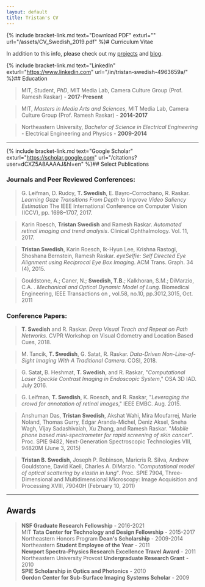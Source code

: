 ```yaml
---
layout: default
title: Tristan's CV
---
```


{% include bracket-link.md text="Download PDF" exturl="" url="/assets/CV_Swedish_2019.pdf" %}# Curriculum Vitae

In addition to this info, please check out my [projects]({{site.url}}/projects/) and [blog]({{site.url}}/blog/).

{% include bracket-link.md text="LinkedIn" exturl="https://www.linkedin.com" url="/in/tristan-swedish-4963659a/" %}## Education

> MIT, Student, *PhD*, MIT Media Lab, Camera Culture Group (Prof. Ramesh Raskar) - **2017-Present**

> MIT, *Masters in Media Arts and Sciences*, MIT Media Lab, Camera Culture Group (Prof. Ramesh Raskar) - **2014-2017**

> Northeastern University, *Bachelor of Science in Electrical Engineering* - Electrical Engineering and Physics - **2009-2014**

---

{% include bracket-link.md text="Google Scholar" exturl="https://scholar.google.com" url="/citations?user=dCXZ5A8AAAAJ&hl=en" %}## Select Publications

### Journals and Peer Reviewed Conferences:

> G. Leifman, D. Rudoy, **T. Swedish**, E. Bayro-Corrochano, R. Raskar. *Learning Gaze Transitions From
Depth to Improve Video Saliency Estimation* The IEEE International Conference on Computer Vision
(ICCV), pp. 1698–1707, 2017.

> Karin Roesch, **Tristan Swedish** and Ramesh Raskar. *Automated retinal imaging and trend analysis*. Clinical Ophthalmology. Vol. 11, 2017.

> **Tristan Swedish**, Karin Roesch, Ik-Hyun Lee, Krishna Rastogi, Shoshana Bernstein, Ramesh Raskar. *eyeSelfie: Self Directed Eye Alignment using Reciprocal Eye Box Imaging*. ACM Trans. Graph. 34 (4), 2015.

> Gouldstone, A.; Caner, N.; **Swedish, T.B.**; Kalkhoran, S.M.; DiMarzio, C.A. . *Mechanical and Optical Dynamic Model of Lung*. Biomedical Engineering, IEEE Transactions on , vol.58, no.10, pp.3012,3015, Oct. 2011

### Conference Papers:

> **T. Swedish** and R. Raskar. *Deep Visual Teach and Repeat on Path Networks*. CVPR Workshop on Visual Odometry and Location Based Cues, 2018.

> M. Tancik, **T. Swedish**, G. Satat, R. Raskar. *Data-Driven Non-Line-of-Sight Imaging With A Traditional Camera*. COSI, 2018.

> G. Satat, B. Heshmat, **T. Swedish**, and R. Raskar, "*Computational Laser Speckle Contrast Imaging in Endoscopic System*," OSA 3D IAD. July 2016.

> G. Leifman, **T. Swedish**, K. Roesch, and R. Raskar, "*Leveraging the crowd for annotation of retinal images*," IEEE EMBC. Aug. 2015.

> Anshuman Das, **Tristan Swedish**, Akshat Wahi, Mira Moufarrej, Marie Noland, Thomas Gurry, Edgar Aranda-Michel, Deniz Aksel, Sneha Wagh, Vijay Sadashivaiah, Xu Zhang, and Ramesh Raskar. "*Mobile phone based mini-spectrometer for rapid screening of skin cancer*". Proc. SPIE 9482, Next-Generation Spectroscopic Technologies VIII, 94820M (June 3, 2015)

> **Tristan B. Swedish**, Joseph P. Robinson, Maricris R. Silva, Andrew Gouldstone, David Kaeli, Charles A. DiMarzio. "*Computational model of optical scattering by elastin in lung*". Proc. SPIE 7904, Three-Dimensional and Multidimensional Microscopy: Image Acquisition and Processing XVIII, 79040H (February 10, 2011)

---

## Awards
> **NSF Graduate Research Fellowship** - 2016-2021  
> MIT **Tata Center for Technology and Design Fellowship** - 2015-2017  
> Northeastern Honors Program **Dean's Scholarship** - 2009-2014  
> Northeastern **Student Employee of the Year** - 2011  
> **Newport Spectra-Physics Research Excellence Travel Award** - 2011  
> Northeastern University Provost **Undergraduate Research Grant** - 2010  
> **SPIE Scholarship in Optics and Photonics** - 2010  
> **Gordon Center for Sub-Surface Imaging Systems Scholar** - 2009  
